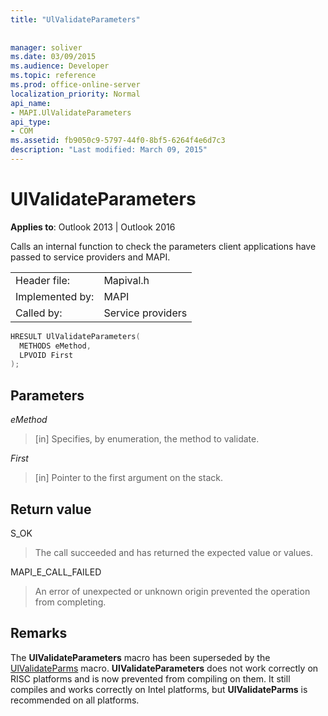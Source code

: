 ```yaml
---
title: "UlValidateParameters"
 
 
manager: soliver
ms.date: 03/09/2015
ms.audience: Developer
ms.topic: reference
ms.prod: office-online-server
localization_priority: Normal
api_name:
- MAPI.UlValidateParameters
api_type:
- COM
ms.assetid: fb9050c9-5797-44f0-8bf5-6264f4e6d7c3
description: "Last modified: March 09, 2015"
---
```


# UlValidateParameters

  
  
**Applies to**: Outlook 2013 | Outlook 2016 
  
Calls an internal function to check the parameters client applications have passed to service providers and MAPI. 
  
|||
|:-----|:-----|
|Header file:  <br/> |Mapival.h  <br/> |
|Implemented by:  <br/> |MAPI  <br/> |
|Called by:  <br/> |Service providers  <br/> |
   
```cpp
HRESULT UlValidateParameters(
  METHODS eMethod,
  LPVOID First
);
```

## Parameters

 _eMethod_
  
> [in] Specifies, by enumeration, the method to validate. 
    
 _First_
  
> [in] Pointer to the first argument on the stack.
    
## Return value

S_OK 
  
> The call succeeded and has returned the expected value or values. 
    
MAPI_E_CALL_FAILED 
  
> An error of unexpected or unknown origin prevented the operation from completing.
    
## Remarks

The **UlValidateParameters** macro has been superseded by the [UlValidateParms](ulvalidateparms.md) macro. **UlValidateParameters** does not work correctly on RISC platforms and is now prevented from compiling on them. It still compiles and works correctly on Intel platforms, but **UlValidateParms** is recommended on all platforms. 
  

